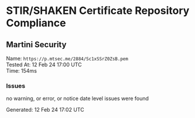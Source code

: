 # STIR/SHAKEN Certificate Repository Compliance

## Martini Security

Name: `https://p.mtsec.me/2884/Sc1xSSrZ0ZsB.pem`\
Tested At: 12 Feb 24 17:00 UTC\
Time: 154ms

### Issues

no warning, or error, or notice date level issues were found

Generated: 12 Feb 24 17:02 UTC